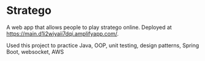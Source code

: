 # Stratego

A web app that allows people to play stratego online. Deployed at https://main.d1i2wiyaii7dqi.amplifyapp.com/.
  
Used this project to practice Java, OOP, unit testing, design patterns, Spring Boot, websocket, AWS
